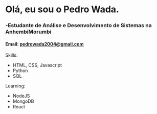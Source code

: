 <h1> Olá, eu sou o Pedro Wada. </h1>

### -Estudante de Análise e Desenvolvimento de Sistemas na AnhembiMorumbi

#### Email: pedrowada2004@gmail.com

Skills:
<ul>
<li>HTML, CSS, Javascript</li>
<li>Python</li>
<li>SQL</li>
</ul>

Learning:
<ul>
<li>NodeJS</li>
<li>MongoDB</li>
<li>React</li>
</ul>
